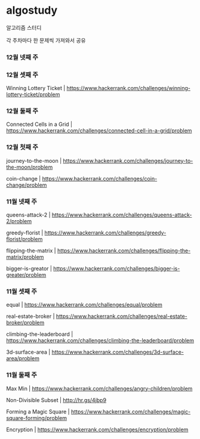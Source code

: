 # algostudy

알고리즘 스터디

각 주차마다 한 문제씩 가져와서 공유


### 12월 넷째 주


### 12월 셋째 주

Winning Lottery Ticket | https://www.hackerrank.com/challenges/winning-lottery-ticket/problem


### 12월 둘째 주
Connected Cells in a Grid | https://www.hackerrank.com/challenges/connected-cell-in-a-grid/problem

### 12월 첫째 주

journey-to-the-moon | https://www.hackerrank.com/challenges/journey-to-the-moon/problem

coin-change | https://www.hackerrank.com/challenges/coin-change/problem

### 11월 넷째 주

queens-attack-2 | https://www.hackerrank.com/challenges/queens-attack-2/problem

greedy-florist | https://www.hackerrank.com/challenges/greedy-florist/problem

flipping-the-matrix | https://www.hackerrank.com/challenges/flipping-the-matrix/problem

bigger-is-greator | https://www.hackerrank.com/challenges/bigger-is-greater/problem

### 11월 셋째 주

equal | https://www.hackerrank.com/challenges/equal/problem

real-estate-broker | https://www.hackerrank.com/challenges/real-estate-broker/problem

climbing-the-leaderboard | https://www.hackerrank.com/challenges/climbing-the-leaderboard/problem

3d-surface-area | https://www.hackerrank.com/challenges/3d-surface-area/problem

### 11월 둘째 주

Max Min | https://www.hackerrank.com/challenges/angry-children/problem

Non-Divisible Subset | http://hr.gs/4jbp9

Forming a Magic Square | https://www.hackerrank.com/challenges/magic-square-forming/problem

Encryption | https://www.hackerrank.com/challenges/encryption/problem


